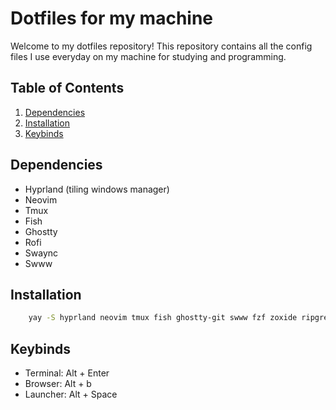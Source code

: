 # Dotfiles for my machine

Welcome to my dotfiles repository! This repository contains all the config files I use everyday on my machine for studying and programming.

## Table of Contents

1. [Dependencies](#Dependencies)
2. [Installation](#installation)
3. [Keybinds](#keybinds)

## Dependencies

- Hyprland (tiling windows manager)
- Neovim
- Tmux
- Fish
- Ghostty
- Rofi
- Swaync
- Swww

## Installation

```sh
    yay -S hyprland neovim tmux fish ghostty-git swww fzf zoxide ripgrep fd rofi waybar eza swaync
```

## Keybinds

- Terminal: Alt + Enter
- Browser: Alt + b
- Launcher: Alt + Space
